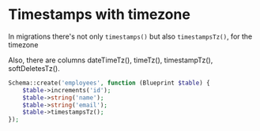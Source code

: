 # Timestamps with timezone

In migrations there's not only `timestamps()` but also `timestampsTz()`, for the timezone

Also, there are columns dateTimeTz(), timeTz(), timestampTz(), softDeletesTz().
```php
Schema::create('employees', function (Blueprint $table) {
    $table->increments('id');
    $table->string('name');
    $table->string('email');
    $table->timestampsTz();
});
```
